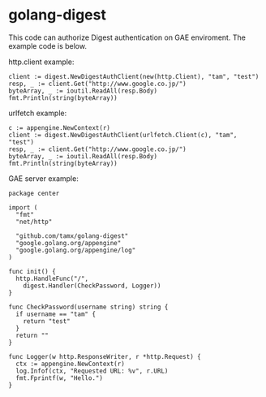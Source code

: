 # golang-digest

This code can authorize Digest authentication on GAE enviroment.
The example code is below.

http.client example:

    client := digest.NewDigestAuthClient(new(http.Client), "tam", "test")
	resp, _ := client.Get("http://www.google.co.jp/")
	byteArray, _ := ioutil.ReadAll(resp.Body)
	fmt.Println(string(byteArray))

urlfetch example:

    c := appengine.NewContext(r)
    client := digest.NewDigestAuthClient(urlfetch.Client(c), "tam", "test")
	resp, _ := client.Get("http://www.google.co.jp/")
	byteArray, _ := ioutil.ReadAll(resp.Body)
	fmt.Println(string(byteArray))

GAE server example:

    package center

    import (
      "fmt"
      "net/http"

      "github.com/tamx/golang-digest"
      "google.golang.org/appengine"
      "google.golang.org/appengine/log"
    )

    func init() {
      http.HandleFunc("/",
        digest.Handler(CheckPassword, Logger))
    }

    func CheckPassword(username string) string {
      if username == "tam" {
        return "test"
      }
      return ""
    }

    func Logger(w http.ResponseWriter, r *http.Request) {
      ctx := appengine.NewContext(r)
      log.Infof(ctx, "Requested URL: %v", r.URL)
      fmt.Fprintf(w, "Hello.")
    }
